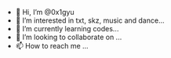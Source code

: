 - 👋 Hi, I’m @0x1gyu
- 👀 I’m interested in txt, skz, music and dance...
- 🌱 I’m currently learning codes...
- 💞️ I’m looking to collaborate on ...
- 📫 How to reach me ...

<!---
0x1gyu/0x1gyu is a ✨ special ✨ repository because its `README.md` (this file) appears on your GitHub profile.
You can click the Preview link to take a look at your changes.
--->
